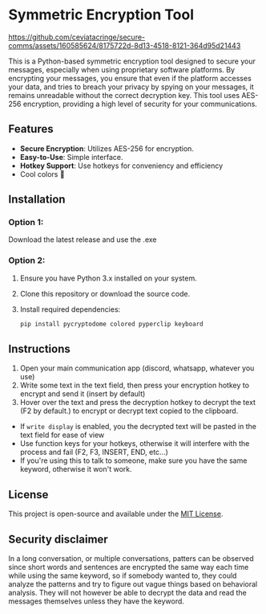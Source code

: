 # Symmetric Encryption Tool


https://github.com/ceviatacringe/secure-comms/assets/160585624/8175722d-8d13-4518-8121-364d95d21443

This is a Python-based symmetric encryption tool designed to secure your messages, especially when using proprietary software platforms. By encrypting your messages, you ensure that even if the platform accesses your data, and tries to breach your privacy by spying on your messages, it remains unreadable without the correct decryption key. This tool uses AES-256 encryption, providing a high level of security for your communications.

## Features

- **Secure Encryption**: Utilizes AES-256 for encryption.
- **Easy-to-Use**: Simple interface.
- **Hotkey Support**: Use hotkeys for conveniency and efficiency
- Cool colors 🥳

## Installation

### Option 1:
Download the latest release and use the .exe

### Option 2:
1. Ensure you have Python 3.x installed on your system.
2. Clone this repository or download the source code.
3. Install required dependencies:

    ```bash
    pip install pycryptodome colored pyperclip keyboard
    ```

## Instructions

1. Open your main communication app (discord, whatsapp, whatever you use)
2. Write some text in the text field, then press your encryption hotkey to encrypt and send it (insert by default)
3. Hover over the text and press the decryption hotkey to decrypt the text (F2 by default.)
to encrypt or decrypt text copied to the clipboard.

- If `write display` is enabled, you the decrypted text will be pasted in the text field for ease of view
- Use function keys for your hotkeys, otherwise it will interfere with the process and fail (F2, F3, INSERT, END, etc...)
- If you're using this to talk to someone, make sure you have the same keyword, otherwise it won't work.

## License

This project is open-source and available under the [MIT License](LICENSE).

## Security disclaimer

In a long conversation, or multiple conversations, patters can be observed since short words and sentences are encrypted the same way each time while using the same keyword, so if somebody wanted to, they could analyze the patterns and try to figure out vague things based on behavioral analysis. They will not however be able to decrypt the data and read the messages themselves unless they have the keyword.
